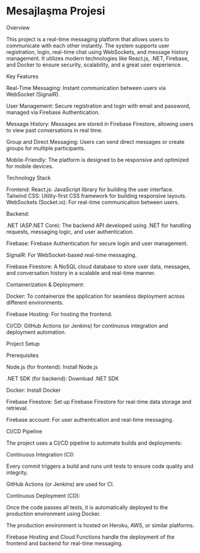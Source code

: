 ﻿# Mesajlaşma Projesi

Overview

This project is a real-time messaging platform that allows users to communicate with each other instantly. The system supports user registration, login, real-time chat using WebSockets, and message history management. It utilizes modern technologies like React.js, .NET, Firebase, and Docker to ensure security, scalability, and a great user experience.

Key Features

Real-Time Messaging: Instant communication between users via WebSocket (SignalR).

User Management: Secure registration and login with email and password, managed via Firebase Authentication.

Message History: Messages are stored in Firebase Firestore, allowing users to view past conversations in real time.

Group and Direct Messaging: Users can send direct messages or create groups for multiple participants.

Mobile-Friendly: The platform is designed to be responsive and optimized for mobile devices.

Technology Stack

Frontend:
React.js: JavaScript library for building the user interface.
Tailwind CSS: Utility-first CSS framework for building responsive layouts.
WebSockets (Socket.io): For real-time communication between users.

Backend:

.NET (ASP.NET Core): The backend API developed using .NET for handling requests, messaging logic, and user authentication.

Firebase: Firebase Authentication for secure login and user management.

SignalR: For WebSocket-based real-time messaging.

Firebase Firestore: A NoSQL cloud database to store user data, messages, and conversation history in a scalable and real-time manner.

Containerization & Deployment:

Docker: To containerize the application for seamless deployment across different environments.

Firebase Hosting: For hosting the frontend.

CI/CD: GitHub Actions (or Jenkins) for continuous integration and deployment automation.

Project Setup

Prerequisites

Node.js (for frontend): Install Node.js

.NET SDK (for backend): Download .NET SDK

Docker: Install Docker

Firebase Firestore: Set up Firebase Firestore for real-time data storage and retrieval.

Firebase account: For user authentication and real-time messaging.

CI/CD Pipeline

The project uses a CI/CD pipeline to automate builds and deployments:

Continuous Integration (CI):

Every commit triggers a build and runs unit tests to ensure code quality and integrity.

GitHub Actions (or Jenkins) are used for CI.

Continuous Deployment (CD):

Once the code passes all tests, it is automatically deployed to the production environment using Docker.

The production environment is hosted on Heroku, AWS, or similar platforms.

Firebase Hosting and Cloud Functions handle the deployment of the frontend and backend for real-time messaging.
